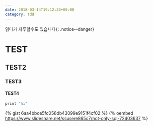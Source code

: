 ```yaml
---
date: 2018-03-14T19:12:33+00:00
category: tdd
---
```


읽다가 지루할수도 있습니다{: .notice--danger}

# TEST
## TEST2
### TEST3
#### TEST4

```groovy
print "hi"
```

{% gist 6aa4bbce5fc056db43099e9151f4cf02 %}
{% oembed  https://www.slideshare.net/ssusere865c7/not-only-sql-72403637 %}